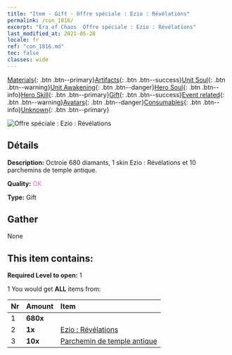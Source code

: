 ```yaml
---
title: "Item - Gift - Offre spéciale : Ezio : Révélations"
permalink: /con_1816/
excerpt: "Era of Chaos  Offre spéciale : Ezio : Révélations"
last_modified_at: 2021-05-28
locale: fr
ref: "con_1816.md"
toc: false
classes: wide
---
```

 [Materials](/ItemsFR/){: .btn .btn--primary}[Artifacts](/ItemsFR/Artifacts/){: .btn .btn--success}[Unit Soul](/ItemsFR/UnitSoul/){: .btn .btn--warning}[Unit Awakening](/ItemsFR/UnitAwakening/){: .btn .btn--danger}[Hero Soul](/ItemsFR/HeroSoul/){: .btn .btn--info}[Hero Skill](/ItemsFR/HeroSkill/){: .btn .btn--primary}[Gift](/ItemsFR/Gift/){: .btn .btn--success}[Event related](/ItemsFR/Events/){: .btn .btn--warning}[Avatars](/ItemsFR/Avatars/){: .btn .btn--danger}[Consumables](/ItemsFR/Consumables/){: .btn .btn--info}[Unknown](/ItemsFR/Unknown/){: .btn .btn--primary}

 ![Offre spéciale : Ezio : Révélations](/images/t/i_907438.png)

## Détails
 **Description:** Octroie 680 diamants, 1 skin Ezio : Révélations et 10 parchemins de temple antique.

 **Quality:** <span style="color: #DA70D6">OK</span>

 **Type:** Gift

## Gather

  None

## This item contains:

 **Required Level to open:** 1

 1 You would get **ALL** items  from:

  | Nr | Amount |     Item    |
  |:---|:-------|:------------|
  | 1 |  **680x** | <i class="fas fa-gem"/> |  | 
  | 2 |  **1x** | [Ezio : Révélations](/ItemsFR/con_1081/) |  | 
  | 3 |  **10x** | [Parchemin de temple antique](/ItemsFR/con_697/) |  | 
